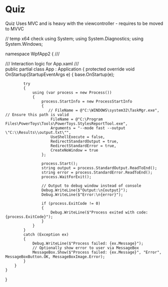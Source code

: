 # Quiz
Quiz
Uses MVC and is heavy with the viewcontroller - requires to be moved to MVVC

// temp x64 check
using System;
using System.Diagnostics;
using System.Windows;

namespace WpfApp2
{
    /// <summary>
    /// Interaction logic for App.xaml
    /// </summary>
    public partial class App : Application
    {
        protected override void OnStartup(StartupEventArgs e)
        {
            base.OnStartup(e);

            try
            {
                using (var process = new Process())
                {
                    process.StartInfo = new ProcessStartInfo
                    {
                       // FileName = @"C:\WINDOWS\system32\TaskMgr.exe", // Ensure this path is valid
                        FileName = @"C:\Program Files\PowerToys\Tools\PowerToys.StylesReportTool.exe",
                        Arguments = "--mode fast --output \"C:\\Results\\output.txt\"",
                        UseShellExecute = false,
                        RedirectStandardOutput = true,
                        RedirectStandardError = true,
                        CreateNoWindow = true
                    };

                    process.Start();
                    string output = process.StandardOutput.ReadToEnd();
                    string error = process.StandardError.ReadToEnd();
                    process.WaitForExit();

                    // Output to debug window instead of console
                    Debug.WriteLine($"Output:\n{output}");
                    Debug.WriteLine($"Error:\n{error}");

                    if (process.ExitCode != 0)
                    {
                        Debug.WriteLine($"Process exited with code: {process.ExitCode}");
                    }
                }
            }
            catch (Exception ex)
            {
                Debug.WriteLine($"Process failed: {ex.Message}");
                // Optionally show error to user via MessageBox
                MessageBox.Show($"Process failed: {ex.Message}", "Error", MessageBoxButton.OK, MessageBoxImage.Error);
            }
        }
    }
}
